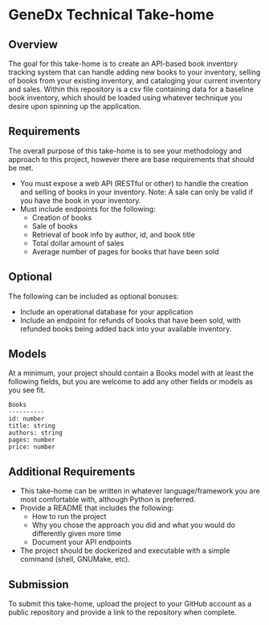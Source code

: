 # GeneDx Technical Take-home

## Overview

The goal for this take-home is to create an API-based book inventory tracking system that can handle adding new books to your inventory, selling of books from your existing inventory, and cataloging your current inventory and sales.  Within this repository is a csv file containing data for a baseline book inventory, which should be loaded using whatever technique you desire upon spinning up the application.


## Requirements

The overall purpose of this take-home is to see your methodology and approach to this project, however there are base requirements that should be met.
-	You must expose a web API (RESTful or other) to handle the creation and selling of books in your inventory. Note: A sale can only be valid if you have the book in your inventory.
-	Must include endpoints for the following:
    - Creation of books
    - Sale of books
    - Retrieval of book info by author, id, and book title
    - Total dollar amount of sales
    - Average number of pages for books that have been sold

## Optional

The following can be included as optional bonuses:
-	Include an operational database for your application 
-	Include an endpoint for refunds of books that have been sold, with refunded books being added back into your available inventory.

## Models

At a minimum, your project should contain a Books model with at least the following fields, but you are welcome to add any other fields or models as you see fit. 

```
Books
----------
id: number
title: string
authors: string
pages: number
price: number
```

## Additional Requirements

-	This take-home can be written in whatever language/framework you are most comfortable with, although Python is preferred.
-	Provide a README that includes the following:
    - How to run the project
    - Why you chose the approach you did and what you would do differently given more time
    - Document your API endpoints
-	The project should be dockerized and executable with a simple command (shell, GNUMake, etc).

## Submission

To submit this take-home, upload the project to your GitHub account as a public repository and provide a link to the repository when complete.
